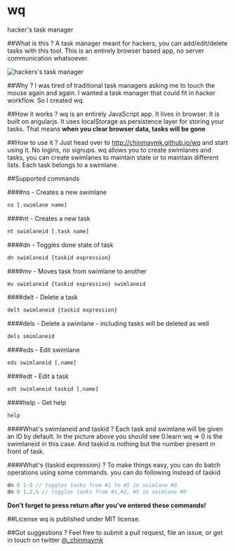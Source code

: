 wq
==

hacker's task manager

##What is this ?
A task manager meant for hackers, you can add/edit/delete tasks with this tool. This is an entirely browser based app, no server communication whatsoever.

![hackers's task manager](https://raw2.github.com/chinmaymk/wq/master/img/wq.PNG)

##Why ?
I was tired of traditional task managers asking me to touch the mouse again and again. I wanted a task manager that could fit in hacker workflow. So I created wq.

##How it works ?
wq is an entirely JavaScript app. It lives in browser. It is built on angularjs. It uses localStorage as persistence layer for storing your tasks. That means **when you clear browser data, tasks will be gone**

##How to use it ?
Just head over to http://chinmaymk.github.io/wq and start using it. No logins, no signups. wq allows you to create swimlanes and tasks, you can create swimlanes to maintain state or to maintain different lists. Each task belongs to a swimlane. 

##Supported commands

####ns - Creates a new swimlane
```javascript
ns [,swimlane name]
```

####nt - Creates a new task
```javascript
nt swimlaneid [,task name]
```
####dn - Toggles done state of task
```javascript
dn swimlaneid {taskid expression}
```
####mv - Moves task from swimlane to another
```javascript
mv swimlaneid {taskid expression} swimlaneid
```
####delt - Delete a task
```javascript
delt swimlaneid {taskid expression}
```

####dels - Delete a swimlane - including tasks will be deleted as well
```javascript
dels smimlaneid
```

####eds - Edit swimlane
```javascript
eds swimlaneid [,name]
```

####edt - Edit a task
```javascript
edt swimlaneid taskid [,name]
```

####help - Get help
```javascript
help
```

####What's swimlaneid and taskid ?
Each task and swimlane will be given an ID by default. In the picture above you should see 0.learn wq => 0 is the swimlaneid in this case. And taskid is nothing but the number present in front of task.

####What's {taskid expression} ?
To make things easy, you can do batch operations using some commands. you can do following instead of taskid
```javascript
dn 0 1-5 // toggles tasks from #1 to #5 in swimlane #0
dn 0 1,2,5 // toggles tasks from #1,#2, #5 in swimlane #0
```
**Don't forget to press return after you've entered these commands!**

##License
wq is published under MIT license.

##Got suggestions ?
Feel free to submit a pull request, file an issue, or get in touch on twitter [@_chinmaymk](https://twitter.com/_chinmaymk)